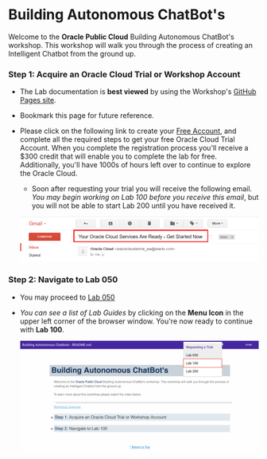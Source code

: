 # Building Autonomous ChatBot's

Welcome to the **Oracle Public Cloud** Building Autonomous ChatBot's workshop. This workshop will walk you through the process of creating an Intelligent Chatbot from the ground up.


### **Step 1**: Acquire an Oracle Cloud Trial or Workshop Account

- The Lab documentation is **best viewed** by using the Workshop's [GitHub Pages site](https://oracle.github.io/learning-library/workshops/intelligent-chatbots/).

- Bookmark this page for future reference.

- Please click on the following link to create your <a class="trial-link" href="https://myservices.us.oraclecloud.com/mycloud/signup?language=en&sourceType=:ex:tb:::RC_NAMK180826P00001:OKE_OCIR_HOL&SC=:ex:tb:::RC_NAMK180826P00001:OKE_OCIR_HOL&pcode=NAMK180826P00001" target="_trial">Free Account</a>, and complete all the required steps to get your free Oracle Cloud Trial Account. When you complete the registration process you'll receive a $300 credit that will enable you to complete the lab for free.  Additionally, you'll have 1000s of hours left over to continue to explore the Oracle Cloud.

  - Soon after requesting your trial you will receive the following email. _You may begin working on Lab 100 before you receive this email_, but you will not be able to start Lab 200 until you have received it.

  ![](images/common/code_9.png)

### **Step 2**: Navigate to Lab 050

- You may proceed to [Lab 050](LabGuide050.md)

- _You can see a list of Lab Guides_ by clicking on the **Menu Icon** in the upper left corner of the browser window. You're now ready to continue with **Lab 100**.

  ![](images/common/trialredo.png)
